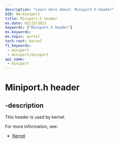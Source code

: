 ```yaml
---
description: "Learn more about: Miniport.h header"
UID: NA:miniport
title: Miniport.h header
ms.date: 03/23/2022
keywords: ["Miniport.h header"]
ms.keywords: 
ms.topic: portal
tech.root: kernel
f1_keywords:
 - miniport
 - miniport/miniport
api_name:
 - miniport
---
```


# Miniport.h header

## -description

This header is used by kernel.

For more information, see:

- [Kernel](../_kernel/index.md)
